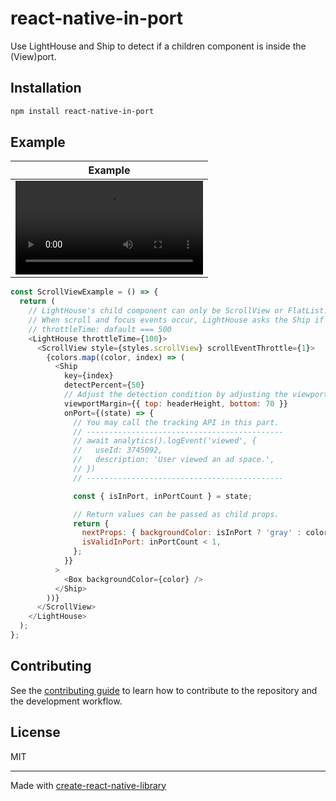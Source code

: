 # react-native-in-port

Use LightHouse and Ship to detect if a children component is inside the (View)port.

## Installation

```sh
npm install react-native-in-port
```

## Example
| Example  |
| ------------- |
| <video src="https://github.com/WayneKim92/react-native-in-port/assets/75321423/24eb55c6-abbe-410e-a363-c179f17a9c9d">  |


```js
const ScrollViewExample = () => {
  return (
    // LightHouse's child component can only be ScrollView or FlatList.
    // When scroll and focus events occur, LightHouse asks the Ship if it is within a (view)port.
    // throttleTime: dafault === 500
    <LightHouse throttleTime={100}>
      <ScrollView style={styles.scrollView} scrollEventThrottle={1}>
        {colors.map((color, index) => (
          <Ship
            key={index}
            detectPercent={50}
            // Adjust the detection condition by adjusting the viewport area.
            viewportMargin={{ top: headerHeight, bottom: 70 }}
            onPort={(state) => {
              // You may call the tracking API in this part.
              // --------------------------------------------
              // await analytics().logEvent('viewed', {
              //   useId: 3745092,
              //   description: 'User viewed an ad space.',
              // })
              // --------------------------------------------

              const { isInPort, inPortCount } = state;

              // Return values can be passed as child props.
              return {
                nextProps: { backgroundColor: isInPort ? 'gray' : color },
                isValidInPort: inPortCount < 1,
              };
            }}
          >
            <Box backgroundColor={color} />
          </Ship>
        ))}
      </ScrollView>
    </LightHouse>
  );
};
```
## Contributing

See the [contributing guide](CONTRIBUTING.md) to learn how to contribute to the repository and the development workflow.

## License

MIT

---

Made with [create-react-native-library](https://github.com/callstack/react-native-builder-bob)
